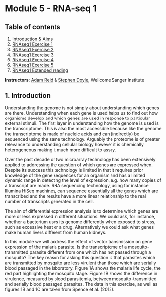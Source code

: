 # Module 5 - RNA-seq 1


## Table of contents
1. [Introduction & Aims](#introduction)
2. [RNAseq1 Exercise 1](#exercise1)
3. [RNAseq1 Exercise 2](#exercise2)
4. [RNAseq1 Exercise 3](#exercise3)
5. [RNAseq1 Exercise 4](#exercise4)
6. [RNAseq1 Exercise 5](#exercise5)
7. [RNAseq1 Extended reading](#reading)

**Instructors**: [Adam Reid](mailto:ar11@sanger.ac.uk) & [Stephen Doyle](mailto:sd21@sanger.ac.uk), Wellcome Sanger Institute





## 1. Introduction <a name="introduction"></a>

Understanding the genome is not simply about understanding which genes are there. Understanding when each gene is used helps us to find out how organisms develop and which genes are used in response to particular external stimuli. The first layer in understanding how the genome is used is the transcriptome. This is also the most accessible because like the genome the transcriptome is made of nucleic acids and can (indirectly) be sequenced using the same technology. Arguably the proteome is of greater relevance to understanding cellular biology however it is chemically heterogeneous making it much more difficult to assay. 

Over the past decade or two microarray technology has been extensively applied to addressing the question of which genes are expressed when. Despite its success this technology is limited in that it requires prior knowledge of the gene sequences for an organism and has a limited dynamic range in detecting the level of expression, e.g. how many copies of a transcript are made. RNA sequencing technology, using for instance Illumina HiSeq machines, can sequence essentially all the genes which are transcribed and the results have a more linear relationship to the real number of transcripts generated in the cell.

The aim of differential expression analysis is to determine which genes are more or less expressed in different situations. We could ask, for instance, whether a bacterium uses its genome differently when exposed to stress, such as excessive heat or a drug. Alternatively we could ask what genes make human livers different from human kidneys. 

In this module we will address the effect of vector transmission on gene expression of the malaria parasite. Is the transcriptome of a mosquito-transmitted parasite different from one which has not passed through a mosquito? The key reason for asking this question is that parasites which are transmitted by mosquito are less virulent than those which are serially blood passaged in the laboratory. Figure 1A shows the malaria life cycle, the red part highlighting the mosquito stage. Figure 1B shows the difference in virulence, measured by blood parasitemia, between mosquito-transmitted and serially blood passaged parasites. The data in this exercise, as well as figures 1B and 1C are taken from Spence et al. (2013).

